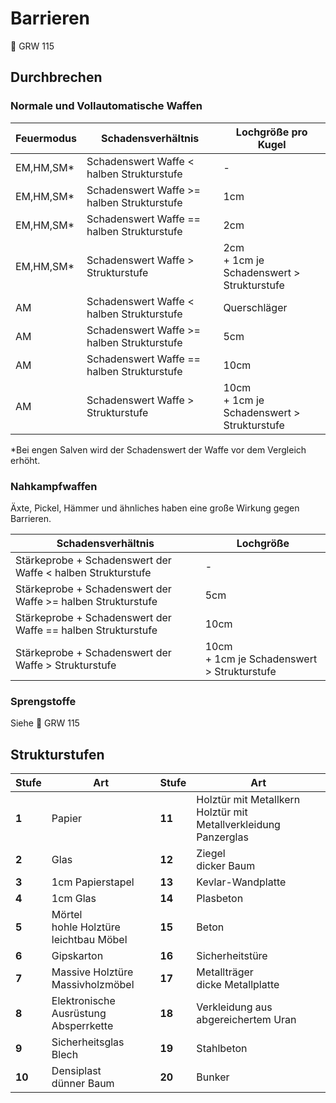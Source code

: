 # Barrieren

📖 GRW 115

## Durchbrechen

### Normale und Vollautomatische Waffen 
  
| Feuermodus | Schadensverhältnis                         | Lochgröße pro Kugel                           |
| ---------- | ------------------------------------------ | --------------------------------------------- |
| EM,HM,SM*  | Schadenswert Waffe < halben Strukturstufe  | -                                             |
| EM,HM,SM*  | Schadenswert Waffe >= halben Strukturstufe | 1cm                                           |
| EM,HM,SM*  | Schadenswert Waffe == halben Strukturstufe | 2cm                                           |
| EM,HM,SM*  | Schadenswert Waffe > Strukturstufe         | 2cm<br>+ 1cm je Schadenswert > Strukturstufe  |
| AM         | Schadenswert Waffe < halben Strukturstufe  | Querschläger                                  |
| AM         | Schadenswert Waffe >= halben Strukturstufe | 5cm                                           |
| AM         | Schadenswert Waffe == halben Strukturstufe | 10cm                                          |
| AM         | Schadenswert Waffe > Strukturstufe         | 10cm<br>+ 1cm je Schadenswert > Strukturstufe |

*Bei engen Salven wird der Schadenswert der Waffe vor dem Vergleich erhöht.

### Nahkampfwaffen

Äxte, Pickel, Hämmer und ähnliches haben eine große Wirkung gegen Barrieren.

| Schadensverhältnis                                           | Lochgröße                                     |
| ------------------------------------------------------------ | --------------------------------------------- |
| Stärkeprobe + Schadenswert der Waffe < halben Strukturstufe  | -                                             |
| Stärkeprobe + Schadenswert der Waffe >= halben Strukturstufe | 5cm                                           |
| Stärkeprobe + Schadenswert der Waffe == halben Strukturstufe | 10cm                                          |
| Stärkeprobe + Schadenswert der Waffe > Strukturstufe         | 10cm<br>+ 1cm je Schadenswert > Strukturstufe |

### Sprengstoffe

Siehe 📖 GRW 115

## Strukturstufen

| Stufe  | Art                                         | Stufe  | Art                                                                   |
| ------ | ------------------------------------------- | ------ | --------------------------------------------------------------------- |
| **1**  | Papier                                      | **11** | Holztür mit Metallkern<br>Holztür mit Metallverkleidung<br>Panzerglas |
| **2**  | Glas                                        | **12** | Ziegel<br>dicker Baum                                                 |
| **3**  | 1cm Papierstapel                            | **13** | Kevlar-Wandplatte                                                     |
| **4**  | 1cm Glas                                    | **14** | Plasbeton                                                             |
| **5**  | Mörtel<br>hohle Holztüre<br>leichtbau Möbel | **15** | Beton                                                                 |
| **6**  | Gipskarton                                  | **16** | Sicherheitstüre                                                       |
| **7**  | Massive Holztüre<br>Massivholzmöbel         | **17** | Metallträger<br>dicke Metallplatte                                    |
| **8**  | Elektronische Ausrüstung<br>Absperrkette    | **18** | Verkleidung aus abgereichertem Uran                                   |
| **9**  | Sicherheitsglas<br>Blech                    | **19** | Stahlbeton                                                            |
| **10** | Densiplast<br>dünner Baum                   | **20** | Bunker                                                                |

